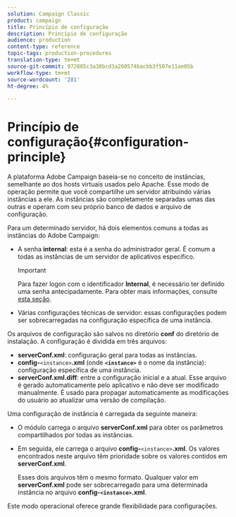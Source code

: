 ```yaml
---
solution: Campaign Classic
product: campaign
title: Princípio de configuração
description: Princípio de configuração
audience: production
content-type: reference
topic-tags: production-procedures
translation-type: tm+mt
source-git-commit: 972885c3a38bcd3a260574bacbb3f507e11ae05b
workflow-type: tm+mt
source-wordcount: '281'
ht-degree: 4%

---
```



# Princípio de configuração{#configuration-principle}

A plataforma Adobe Campaign baseia-se no conceito de instâncias, semelhante ao dos hosts virtuais usados pelo Apache. Esse modo de operação permite que você compartilhe um servidor atribuindo várias instâncias a ele. As instâncias são completamente separadas umas das outras e operam com seu próprio banco de dados e arquivo de configuração.

Para um determinado servidor, há dois elementos comuns a todas as instâncias do Adobe Campaign:

* A senha **internal**: esta é a senha do administrador geral. É comum a todas as instâncias de um servidor de aplicativos específico.

   >[!IMPORTANT]
   >
   >Para fazer logon com o identificador **Internal**, é necessário ter definido uma senha antecipadamente. Para obter mais informações, consulte [esta seção](../../installation/using/campaign-server-configuration.md#internal-identifier).

* Várias configurações técnicas de servidor: essas configurações podem ser sobrecarregadas na configuração específica de uma instância.

Os arquivos de configuração são salvos no diretório **conf** do diretório de instalação. A configuração é dividida em três arquivos:

* **serverConf.xml**: configuração geral para todas as instâncias.
* **config-**`<instance>`**.xml** (onde  **`<instance>`** é o nome da instância): configuração específica de uma instância.
* **serverConf.xml.diff**: entre a configuração inicial e a atual. Esse arquivo é gerado automaticamente pelo aplicativo e não deve ser modificado manualmente. É usado para propagar automaticamente as modificações do usuário ao atualizar uma versão de compilação.

Uma configuração de instância é carregada da seguinte maneira:

* O módulo carrega o arquivo **serverConf.xml** para obter os parâmetros compartilhados por todas as instâncias.
* Em seguida, ele carrega o arquivo **config-**`<instance>`**.xml**. Os valores encontrados neste arquivo têm prioridade sobre os valores contidos em **serverConf.xml**.

   Esses dois arquivos têm o mesmo formato. Qualquer valor em **serverConf.xml** pode ser sobrecarregado para uma determinada instância no arquivo **config-`<instance>`.xml**.

Este modo operacional oferece grande flexibilidade para configurações.
